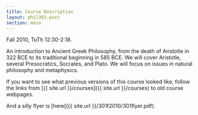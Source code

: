 ```yaml
---
title: Course Description
layout: phil301-post
section: main
---
```


Fall 2010, TuTh 12:30-2:18.

An introduction to Ancient Greek Philosophy, from the death of Aristotle in 322 BCE to its traditional beginning in 585 BCE. We will cover Aristotle, several Presocratics, Socrates, and Plato. We will focus on issues in natural philosophy and metaphysics.

If you want to see what previous versions of this course looked like, 
follow the links from 
[{{ site.url }}/courses]({{ site.url }}/courses) 
to old course webpages.

And a silly flyer is [here]({{ site.url }}/301f2010/301flyer.pdf).